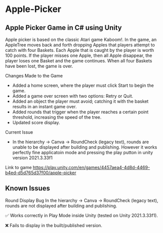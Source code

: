 # Apple-Picker
## Apple Picker Game in C# using Unity


Apple picker is based on the classic Atari game Kaboom!. In the game, an AppleTree moves back and forth dropping
Apples that players attempt to catch with four Baskets. 
Each Apple that is caught by the player is worth 100 points. If the player misses one Apple, then all Apple disappear, the player loses one Basket and the game continues. 
When all four Baskets have been lost, the game is over. 

Changes Made to the Game
- Added a home screen, where the player must click Start to begin the game.
- Added a game over screen with two options: Retry or Quit.
- Added an object the player must avoid; catching it with the basket results in an instant game over.
- Added rounds that trigger when the player reaches a certain point threshold, increasing the speed of the tree.
- Updated score display.

Current Issue
- In the hierarchy → Canva → RoundCheck (legacy text), rounds are unable to be displayed after building and publishing.
However it works perfectly fine applicatoin mode and pressing the play putton in unity  version 2021.3.33f1

Link to game 
https://play.unity.com/en/games/4457aea4-4d8d-4469-b4ed-d5d765d37f00/apple-picker

## Known Issues

Round Display Bug
In the hierarchy → Canva → RoundCheck (legacy text), rounds are not displayed after building and publishing.

✅ Works correctly in Play Mode inside Unity (tested on Unity 2021.3.33f1).

❌ Fails to display in the built/published version.